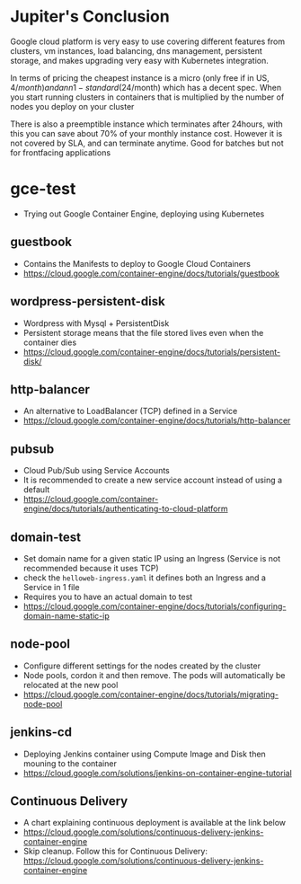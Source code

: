 # Jupiter's Conclusion
Google cloud platform is very easy to use covering different features from clusters, vm instances, load balancing, dns management, persistent storage, and makes upgrading very easy with Kubernetes integration.

In terms of pricing the cheapest instance is a micro (only free if in US, $4/month) and an n1-standard ($24/month) which has a decent spec. When you start running clusters in containers that is multiplied by the number of nodes you deploy on your cluster

There is also a preemptible instance which terminates after 24hours, with this you can save about 70% of your monthly instance cost. However it is not covered by SLA, and can terminate anytime. Good for batches but not for frontfacing applications

# gce-test
- Trying out Google Container Engine, deploying using Kubernetes

## guestbook
- Contains the Manifests to deploy to Google Cloud Containers
- https://cloud.google.com/container-engine/docs/tutorials/guestbook

## wordpress-persistent-disk
- Wordpress with Mysql + PersistentDisk
- Persistent storage means that the file stored lives even when the container dies
- https://cloud.google.com/container-engine/docs/tutorials/persistent-disk/

## http-balancer
- An alternative to LoadBalancer (TCP) defined in a Service
- https://cloud.google.com/container-engine/docs/tutorials/http-balancer

## pubsub
- Cloud Pub/Sub using Service Accounts
- It is recommended to create a new service account instead of using a default
- https://cloud.google.com/container-engine/docs/tutorials/authenticating-to-cloud-platform

## domain-test
- Set domain name for a given static IP using an Ingress (Service is not recommended because it uses TCP)
- check the ```helloweb-ingress.yaml``` it defines both an Ingress and a Service in 1 file
- Requires you to have an actual domain to test
- https://cloud.google.com/container-engine/docs/tutorials/configuring-domain-name-static-ip 

## node-pool
- Configure different settings for the nodes created by the cluster
- Node pools, cordon it and then remove. The pods will automatically be relocated at the new pool
- https://cloud.google.com/container-engine/docs/tutorials/migrating-node-pool

## jenkins-cd
- Deploying Jenkins container using Compute Image and Disk then mouning to the container
- https://cloud.google.com/solutions/jenkins-on-container-engine-tutorial

## Continuous Delivery
- A chart explaining continuous deployment is available at the link below
- https://cloud.google.com/solutions/continuous-delivery-jenkins-container-engine
- Skip cleanup. Follow this for Continuous Delivery: https://cloud.google.com/solutions/continuous-delivery-jenkins-container-engine